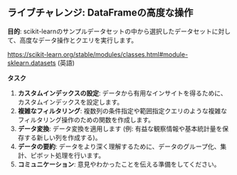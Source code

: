 ## ライブチャレンジ: DataFrameの高度な操作

**目的**: scikit-learnのサンプルデータセットの中から選択したデータセットに対して、高度なデータ操作とクエリを実行します。 

https://scikit-learn.org/stable/modules/classes.html#module-sklearn.datasets (英語)

**タスク**

1. **カスタムインデックスの設定**: データから有用なインサイトを得るために、カスタムインデックスを設定します。
2. **複雑なフィルタリング**: 複数列の条件指定や範囲指定クエリのような複雑なフィルタリング操作のための関数を作成します。
3. **データ変換**: データ変換を適用します (例: 有益な観察情報や基本統計量を保存する新しい列を作成する)。
4. **データの要約**: データをより深く理解するために、データのグループ化、集計、ピボット処理を行います。
5. **コミュニケーション**: 意見やわかったことを伝える準備をしてください。